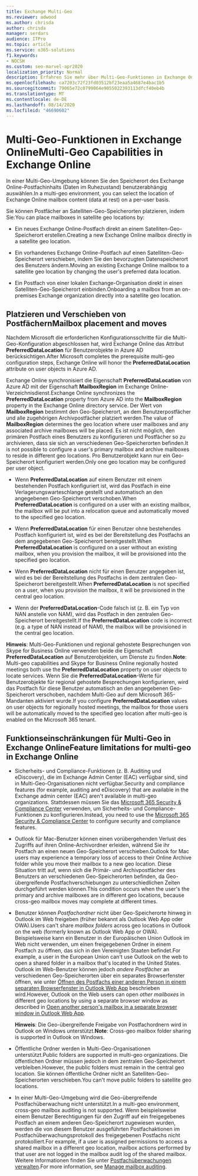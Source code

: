 ```yaml
---
title: Exchange Multi-Geo
ms.reviewer: adwood
ms.author: chrisda
author: chrisda
manager: serdars
audience: ITPro
ms.topic: article
ms.service: o365-solutions
f1.keywords:
- NOCSH
ms.custom: seo-marvel-apr2020
localization_priority: Normal
description: Erfahren Sie mehr über Multi-Geo-Funktionen in Exchange Online, wie Funktionseinschränkungen und Post Fach Platzierung.
ms.openlocfilehash: ca7203c72f23fd03512bf23eaa5a4687e4bac1b5
ms.sourcegitcommit: 79065e72c0799064e9055022393113dfcf40eb4b
ms.translationtype: MT
ms.contentlocale: de-DE
ms.lasthandoff: 08/14/2020
ms.locfileid: "46690602"
---
```

# <a name="multi-geo-capabilities-in-exchange-online"></a><span data-ttu-id="89bcd-103">Multi-Geo-Funktionen in Exchange Online</span><span class="sxs-lookup"><span data-stu-id="89bcd-103">Multi-Geo Capabilities in Exchange Online</span></span>

<span data-ttu-id="89bcd-104">In einer Multi-Geo-Umgebung können Sie den Speicherort des Exchange Online-Postfachinhalts (Daten im Ruhezustand) benutzerabhängig auswählen.</span><span class="sxs-lookup"><span data-stu-id="89bcd-104">In a multi-geo environment, you can select the location of Exchange Online mailbox content (data at rest) on a per-user basis.</span></span>

<span data-ttu-id="89bcd-105">Sie können Postfächer an Satelliten-Geo-Speicherorten platzieren, indem Sie:</span><span class="sxs-lookup"><span data-stu-id="89bcd-105">You can place mailboxes in satellite geo locations by:</span></span>

- <span data-ttu-id="89bcd-106">Ein neues Exchange Online-Postfach direkt an einem Satelliten-Geo-Speicherort erstellen.</span><span class="sxs-lookup"><span data-stu-id="89bcd-106">Creating a new Exchange Online mailbox directly in a satellite geo location.</span></span>

- <span data-ttu-id="89bcd-107">Ein vorhandenes Exchange Online-Postfach auf einen Satelliten-Geo-Speicherort verschieben, indem Sie den bevorzugten Datenspeicherort des Benutzers ändern.</span><span class="sxs-lookup"><span data-stu-id="89bcd-107">Moving an existing Exchange Online mailbox to a satellite geo location by changing the user's preferred data location.</span></span>

- <span data-ttu-id="89bcd-108">Ein Postfach von einer lokalen Exchange-Organisation direkt in einen Satelliten-Geo-Speicherort einbinden.</span><span class="sxs-lookup"><span data-stu-id="89bcd-108">Onboarding a mailbox from an on-premises Exchange organization directly into a satellite geo location.</span></span>

## <a name="mailbox-placement-and-moves"></a><span data-ttu-id="89bcd-109">Platzieren und Verschieben von Postfächern</span><span class="sxs-lookup"><span data-stu-id="89bcd-109">Mailbox placement and moves</span></span>

<span data-ttu-id="89bcd-110">Nachdem Microsoft die erforderlichen Konfigurationsschritte für die Multi-Geo-Konfiguration abgeschlossen hat, wird Exchange Online das Attribut **PreferredDataLocation** für Benutzerobjekte in Azure AD berücksichtigen.</span><span class="sxs-lookup"><span data-stu-id="89bcd-110">After Microsoft completes the prerequisite multi-geo configuration steps, Exchange Online will honor the **PreferredDataLocation** attribute on user objects in Azure AD.</span></span>

<span data-ttu-id="89bcd-111">Exchange Online synchronisiert die Eigenschaft **PreferredDataLocation** von Azure AD mit der Eigenschaft **MailboxRegion** im Exchange Online-Verzeichnisdienst.</span><span class="sxs-lookup"><span data-stu-id="89bcd-111">Exchange Online synchronizes the **PreferredDataLocation** property from Azure AD into the **MailboxRegion** property in the Exchange Online directory service.</span></span> <span data-ttu-id="89bcd-112">Der Wert von **MailboxRegion** bestimmt den Geo-Speicherort, an dem Benutzerpostfächer und alle zugehörigen Archivpostfächer platziert werden.</span><span class="sxs-lookup"><span data-stu-id="89bcd-112">The value of **MailboxRegion** determines the geo location where user mailboxes and any associated archive mailboxes will be placed.</span></span> <span data-ttu-id="89bcd-113">Es ist nicht möglich, den primären Postfach eines Benutzers zu konfigurieren und Postfächer so zu archivieren, dass sie sich an verschiedenen Geo-Speicherorten befinden.</span><span class="sxs-lookup"><span data-stu-id="89bcd-113">It is not possible to configure a user's primary mailbox and archive mailboxes to reside in different geo locations.</span></span> <span data-ttu-id="89bcd-114">Pro Benutzerobjekt kann nur ein Geo-Speicherort konfiguriert werden.</span><span class="sxs-lookup"><span data-stu-id="89bcd-114">Only one geo location may be configured per user object.</span></span>

- <span data-ttu-id="89bcd-115">Wenn **PreferredDataLocation** auf einem Benutzer mit einem bestehenden Postfach konfiguriert ist, wird das Postfach in eine Verlagerungswarteschlange gestellt und automatisch an den angegebenen Geo-Speicherort verschoben.</span><span class="sxs-lookup"><span data-stu-id="89bcd-115">When **PreferredDataLocation** is configured on a user with an existing mailbox, the mailbox will be put into a relocation queue and automatically moved to the specified geo location.</span></span>

- <span data-ttu-id="89bcd-116">Wenn **PreferredDataLocation** für einen Benutzer ohne bestehendes Postfach konfiguriert ist, wird es bei der Bereitstellung des Postfachs an dem angegebenen Geo-Speicherort bereitgestellt.</span><span class="sxs-lookup"><span data-stu-id="89bcd-116">When **PreferredDataLocation** is configured on a user without an existing mailbox, when you provision the mailbox, it will be provisioned into the specified geo location.</span></span>

- <span data-ttu-id="89bcd-117">Wenn **PreferredDataLocation** nicht für einen Benutzer angegeben ist, wird es bei der Bereitstellung des Postfachs in dem zentralen Geo-Speicherort bereitgestellt.</span><span class="sxs-lookup"><span data-stu-id="89bcd-117">When **PreferredDataLocation** is not specified on a user, when you provision the mailbox, it will be provisioned in the central geo location.</span></span>

- <span data-ttu-id="89bcd-118">Wenn der **PreferredDataLocation**-Code falsch ist (z. B. ein Typ von NAN anstelle von NAM), wird das Postfach in den zentralen Geo-Speicherort bereitgestellt.</span><span class="sxs-lookup"><span data-stu-id="89bcd-118">If the **PreferredDataLocation** code is incorrect (e.g. a type of NAN instead of NAM), the mailbox will be provisioned in the central geo location.</span></span>

<span data-ttu-id="89bcd-119">**Hinweis**: Multi-Geo-Funktionen und regional gehostete Besprechungen von Skype for Business Online verwenden beide die Eigenschaft **PreferredDataLocation** auf Benutzerobjekten, um Dienste zu finden.</span><span class="sxs-lookup"><span data-stu-id="89bcd-119">**Note**: Multi-geo capabilities and Skype for Business Online regionally hosted meetings both use the **PreferredDataLocation** property on user objects to locate services.</span></span> <span data-ttu-id="89bcd-120">Wenn Sie die **PreferredDataLocation**-Werte für Benutzerobjekte für regional gehostete Besprechungen konfigurieren, wird das Postfach für diese Benutzer automatisch an den angegebenen Geo-Speicherort verschoben, nachdem Multi-Geo auf dem Microsoft 365-Mandanten aktiviert wurde.</span><span class="sxs-lookup"><span data-stu-id="89bcd-120">If you configure **PreferredDataLocation** values on user objects for regionally hosted meetings, the mailbox for those users will be automatically moved to the specified geo location after multi-geo is enabled on the Microsoft 365 tenant.</span></span>

## <a name="feature-limitations-for-multi-geo-in-exchange-online"></a><span data-ttu-id="89bcd-121">Funktionseinschränkungen für Multi-Geo in Exchange Online</span><span class="sxs-lookup"><span data-stu-id="89bcd-121">Feature limitations for multi-geo in Exchange Online</span></span>

- <span data-ttu-id="89bcd-122">Sicherheits- und Compliance-Funktionen (z. B. Auditing und eDiscovery), die im Exchange Admin Center (EAC) verfügbar sind, sind in Multi-Geo-Organisationen nicht verfügbar.</span><span class="sxs-lookup"><span data-stu-id="89bcd-122">Security and compliance features (for example, auditing and eDiscovery) that are available in the Exchange admin center (EAC) aren't available in multi-geo organizations.</span></span> <span data-ttu-id="89bcd-123">Stattdessen müssen Sie das [Microsoft 365 Security & Compliance Center](https://support.office.com/article/7e696a40-b86b-4a20-afcc-559218b7b1b8) verwenden, um Sicherheits- und Compliance-Funktionen zu konfigurieren.</span><span class="sxs-lookup"><span data-stu-id="89bcd-123">Instead, you need to use the [Microsoft 365 Security & Compliance Center](https://support.office.com/article/7e696a40-b86b-4a20-afcc-559218b7b1b8) to configure security and compliance features.</span></span>

- <span data-ttu-id="89bcd-124">Outlook für Mac-Benutzer können einen vorübergehenden Verlust des Zugriffs auf ihren Online-Archivordner erleiden, während Sie ihr Postfach an einen neuen Geo-Speicherort verschieben.</span><span class="sxs-lookup"><span data-stu-id="89bcd-124">Outlook for Mac users may experience a temporary loss of access to their Online Archive folder while you move their mailbox to a new geo location.</span></span> <span data-ttu-id="89bcd-125">Diese Situation tritt auf, wenn sich die Primär- und Archivpostfächer des Benutzers an verschiedenen Geo-Speicherorten befinden, da Geo-übergreifende Postfachverschiebungen zu unterschiedlichen Zeiten durchgeführt werden können.</span><span class="sxs-lookup"><span data-stu-id="89bcd-125">This condition occurs when the user's the primary and archive mailboxes are in different geo locations, because cross-geo mailbox moves may complete at different times.</span></span>

- <span data-ttu-id="89bcd-126">Benutzer können *Postfachordner* nicht über Geo-Speicherorte hinweg in Outlook im Web freigeben (früher bekannt als Outlook Web App oder OWA).</span><span class="sxs-lookup"><span data-stu-id="89bcd-126">Users can't share *mailbox folders* across geo locations in Outlook on the web (formerly known as Outlook Web App or OWA).</span></span> <span data-ttu-id="89bcd-127">Beispielsweise kann ein Benutzer in der Europäischen Union Outlook im Web nicht verwenden, um einen freigegebenen Ordner in einem Postfach zu öffnen, das sich in den Vereinigten Staaten befindet.</span><span class="sxs-lookup"><span data-stu-id="89bcd-127">For example, a user in the European Union can't use Outlook on the web to open a shared folder in a mailbox that's located in the United States.</span></span> <span data-ttu-id="89bcd-128">Outlook im Web-Benutzer können jedoch *andere Postfächer* an verschiedenen Geo-Speicherorten über ein separates Browserfenster öffnen, wie unter [Öffnen des Postfachs einer anderen Person in einem separaten Browserfenster in Outlook Web App](https://support.office.com/article/A909AD30-E413-40B5-A487-0EA70B763081#__toc372210362) beschrieben wird.</span><span class="sxs-lookup"><span data-stu-id="89bcd-128">However, Outlook on the Web users can open *other mailboxes* in different geo locations by using a separate browser window as described in [Open another person's mailbox in a separate browser window in Outlook Web App](https://support.office.com/article/A909AD30-E413-40B5-A487-0EA70B763081#__toc372210362).</span></span>

  <span data-ttu-id="89bcd-129">**Hinweis**: Die Geo-übergreifende Freigabe von Postfachordnern wird in Outlook on Windows unterstützt.</span><span class="sxs-lookup"><span data-stu-id="89bcd-129">**Note**: Cross-geo mailbox folder sharing is supported in Outlook on Windows.</span></span>

- <span data-ttu-id="89bcd-130">Öffentliche Ordner werden in Multi-Geo-Organisationen unterstützt.</span><span class="sxs-lookup"><span data-stu-id="89bcd-130">Public folders are supported in multi-geo organizations.</span></span> <span data-ttu-id="89bcd-131">Die öffentlichen Ordner müssen jedoch in dem zentralen Geo-Speicherort verbleiben.</span><span class="sxs-lookup"><span data-stu-id="89bcd-131">However, the public folders must remain in the central geo location.</span></span> <span data-ttu-id="89bcd-132">Sie können öffentliche Ordner nicht an Satelliten-Geo-Speicherorten verschieben.</span><span class="sxs-lookup"><span data-stu-id="89bcd-132">You can't move public folders to satellite geo locations.</span></span>

- <span data-ttu-id="89bcd-133">In einer Multi-Geo-Umgebung wird die Geo-übergreifende Postfachüberwachung nicht unterstützt.</span><span class="sxs-lookup"><span data-stu-id="89bcd-133">In a multi-geo environment, cross-geo mailbox auditing is not supported.</span></span> <span data-ttu-id="89bcd-134">Wenn beispielsweise einem Benutzer Berechtigungen für den Zugriff auf ein freigegebenes Postfach an einem anderen Geo-Speicherort zugewiesen wurden, werden die von diesem Benutzer ausgeführten Postfachaktionen im Postfachüberwachungsprotokoll des freigegebenen Postfachs nicht protokolliert.</span><span class="sxs-lookup"><span data-stu-id="89bcd-134">For example, if a user is assigned permissions to access a shared mailbox in a different geo location, mailbox actions performed by that user are not logged in the mailbox audit log of the shared mailbox.</span></span> <span data-ttu-id="89bcd-135">Weitere Informationen finden Sie unter [Postfachüberwachungen verwalten](https://docs.microsoft.com/microsoft-365/compliance/enable-mailbox-auditing?view=o365-worldwide).</span><span class="sxs-lookup"><span data-stu-id="89bcd-135">For more information, see [Manage mailbox auditing](https://docs.microsoft.com/microsoft-365/compliance/enable-mailbox-auditing?view=o365-worldwide).</span></span>
